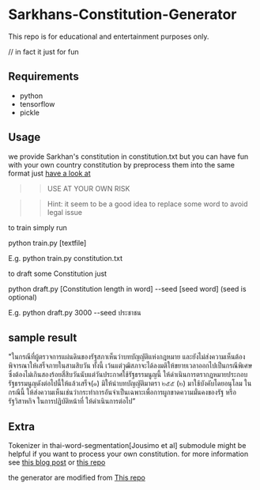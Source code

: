 # Sarkhans-Constitution-Generator

This repo is for educational and entertainment purposes only. 

// in fact it just for fun

## Requirements
* python 
* tensorflow 
* pickle

## Usage
we provide Sarkhan's constitution in constitution.txt
but you can have fun with your own country constitution by preprocess them into the same format just [have a look at](https://github.com/yoyoismee/Sarkhans-Constitution-Generator/blob/master/constitution.txt)
>>USE AT YOUR OWN RISK

>>Hint: it seem to be a good idea to replace some word to avoid legal issue 

to train simply run


python train.py [textfile]


E.g.    python train.py constitution.txt

to draft some Constitution just


python draft.py [Constitution length in word] --seed [seed word]
(seed is optional)

E.g.    python draft.py 3000 --seed ประชาชน

## sample result

"ในกรณีที่ผู้ตรวจการแผ่นดินของรัฐสภาเห็นว่าบทบัญญัติแห่งกฎหมาย และยังไม่ส่งความเห็นต้องพิจารณาให้เสร็จภายในสามสิบวัน ทั้งนี้ เว้นแต่วุฒิสภาจะได้ลงมติให้ขยายเวลาออกไปเป็นกรณีพิเศษซึ่งต้องไม่เกินสองร้อยสี่สิบวันนับแต่วันประกาศใช้รัฐธรรมนูญนี้ ให้ดำเนินการตรากฎหมายประกอบรัฐธรรมนูญดังต่อไปนี้ให้แล้วเสร็จ(๑) มิให้นำบทบัญญัติมาตรา ๒๕๕ (๒) มาใช้บังคับโดยอนุโลม ในกรณีนี้ ให้ส่งความเห็นเช่นว่ากระทำการอันจำเป็นเฉพาะเพื่อการผูกขาดความมั่นคงของรัฐ หรือรัฐวิสาหกิจ ในการปฏิบัติหน้าที่ ให้ดำเนินการต่อไป”


## Extra
Tokenizer in thai-word-segmentation[Jousimo et al] submodule might be helpful if you want to process your own constitution.
for more information see [this blog post](https://sertiscorp.com/thai-word-segmentation-with-bi-directional_rnn/) or [this repo](https://github.com/sertiscorp/thai-word-segmentation)

the generator are modified from [This repo](https://github.com/udacity/deep-learning/tree/master/tv-script-generation)
